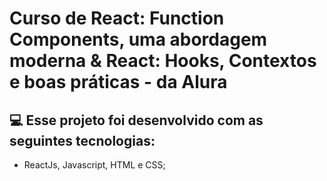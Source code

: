# Curso de React: Function Components, uma abordagem moderna & React: Hooks, Contextos e boas práticas - da Alura

## 💻 Esse projeto foi desenvolvido com as seguintes tecnologias:

- ReactJs, Javascript, HTML e CSS;

